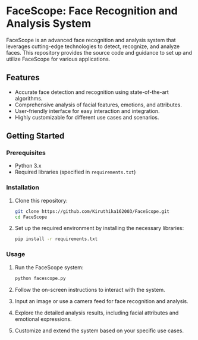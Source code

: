 
# FaceScope: Face Recognition and Analysis System

FaceScope is an advanced face recognition and analysis system that leverages cutting-edge technologies to detect, recognize, and analyze faces. This repository provides the source code and guidance to set up and utilize FaceScope for various applications.

## Features

- Accurate face detection and recognition using state-of-the-art algorithms.
- Comprehensive analysis of facial features, emotions, and attributes.
- User-friendly interface for easy interaction and integration.
- Highly customizable for different use cases and scenarios.

## Getting Started

### Prerequisites

- Python 3.x
- Required libraries (specified in `requirements.txt`)

### Installation

1. Clone this repository:

   ```bash
   git clone https://github.com/Kiruthika162003/FaceScope.git
   cd FaceScope
   ```

2. Set up the required environment by installing the necessary libraries:

   ```bash
   pip install -r requirements.txt
   ```

### Usage

1. Run the FaceScope system:

   ```bash
   python facescope.py
   ```

2. Follow the on-screen instructions to interact with the system.

3. Input an image or use a camera feed for face recognition and analysis.

4. Explore the detailed analysis results, including facial attributes and emotional expressions.

5. Customize and extend the system based on your specific use cases.


